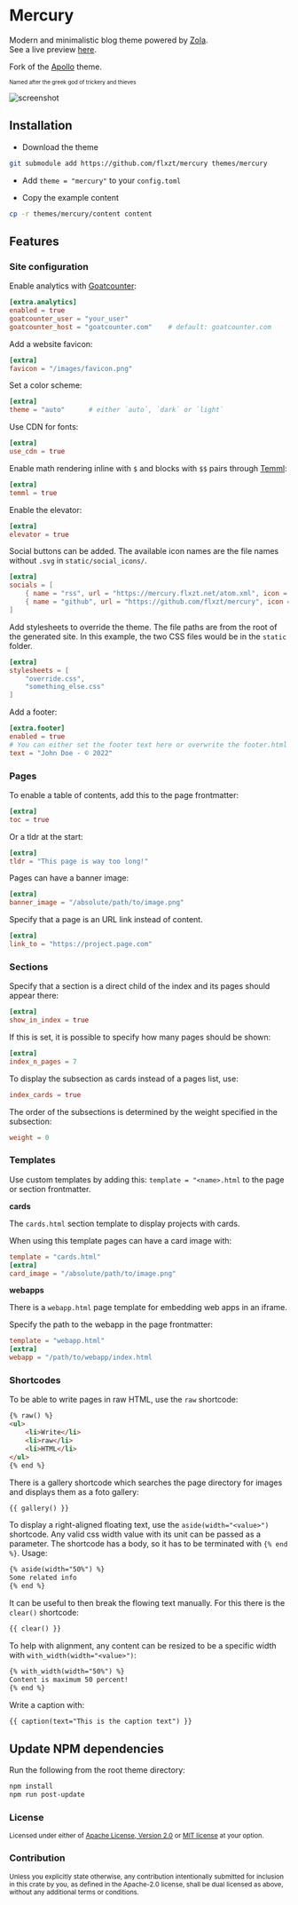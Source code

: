 # Mercury

Modern and minimalistic blog theme powered by [Zola](https://www.getzola.org/).  
See a live preview [here](https://mercury.flxzt.net).

Fork of the [Apollo](https://github.com/not-matthias/apollo) theme.

<sub><sup>Named after the greek god of trickery and thieves</sup></sub>

![screenshot](./screenshot.png)

## Installation

- Download the theme

```bash
git submodule add https://github.com/flxzt/mercury themes/mercury
```

- Add `theme = "mercury"` to your `config.toml`

- Copy the example content

```bash
cp -r themes/mercury/content content
```

## Features

### Site configuration

Enable analytics with [Goatcounter](https://www.goatcounter.com/):

```toml
[extra.analytics]
enabled = true
goatcounter_user = "your_user"
goatcounter_host = "goatcounter.com"    # default: goatcounter.com

```

Add a website favicon:

```toml
[extra]
favicon = "/images/favicon.png"
```

Set a color scheme:

```toml
[extra]
theme = "auto"      # either `auto`, `dark` or `light`
```

Use CDN for fonts:

```toml
[extra]
use_cdn = true
```

Enable math rendering inline with `$` and blocks with `$$` pairs through [Temml](https://temml.org/):

```toml
[extra]
temml = true
```

Enable the elevator:

```toml
[extra]
elevator = true
```

Social buttons can be added. The available icon names are the file names without `.svg` in `static/social_icons/`.

```toml
[extra]
socials = [
    { name = "rss", url = "https://mercury.flxzt.net/atom.xml", icon = "rss" },
    { name = "github", url = "https://github.com/flxzt/mercury", icon = "github" },
]
```

Add stylesheets to override the theme. The file paths are from the root of the generated site.
In this example, the two CSS files would be in the `static` folder.

```toml
[extra]
stylesheets = [
    "override.css",
    "something_else.css"
]
```

Add a footer:

```toml
[extra.footer]
enabled = true
# You can either set the footer text here or overwrite the footer.html template for custom html
text = "John Doe - © 2022"
```

### Pages

To enable a table of contents, add this to the page frontmatter:

```toml
[extra]
toc = true
```

Or a tldr at the start:

```toml
[extra]
tldr = "This page is way too long!"
```

Pages can have a banner image:

```toml
[extra]
banner_image = "/absolute/path/to/image.png"
```

Specify that a page is an URL link instead of content.

```toml
[extra]
link_to = "https://project.page.com"
```

### Sections

Specify that a section is a direct child of the index and its pages should appear there:

```toml
[extra]
show_in_index = true
```

If this is set, it is possible to specify how many pages should be shown:
```toml
[extra]
index_n_pages = 7
```

To display the subsection as cards instead of a pages list, use:
```toml
index_cards = true
```


The order of the subsections is determined by the weight specified in the subsection:
```toml
weight = 0
```

### Templates

Use custom templates by adding this: `template = "<name>.html` to the page or section frontmatter.

**cards**

The `cards.html` section template to display projects with cards.

When using this template pages can have a card image with:

```toml
template = "cards.html"
[extra]
card_image = "/absolute/path/to/image.png"
```

**webapps**

There is a `webapp.html` page template for embedding web apps in an iframe.

Specify the path to the webapp in the page frontmatter:

```toml
template = "webapp.html"
[extra]
webapp = "/path/to/webapp/index.html
```


### Shortcodes

To be able to write pages in raw HTML, use the `raw` shortcode:

```markdown
{% raw() %}
<ul>
    <li>Write</li>
    <li>raw</li>
    <li>HTML</li>
</ul>
{% end %}
```

There is a gallery shortcode which searches the page directory for images and displays them as a foto gallery:

```markdown
{{ gallery() }}
```

To display a right-aligned floating text, use the `aside(width="<value>")` shortcode. Any valid css width value with its
unit can be passed as a parameter.
The shortcode has a body, so it has to be terminated with `{% end %}`. Usage:

```markdown
{% aside(width="50%") %}
Some related info
{% end %}
```

It can be useful to then break the flowing text manually. For this there is the `clear()` shortcode:

```markdown
{{ clear() }}
```

To help with alignment, any content can be resized to be a specific width with `with_width(width="<value>")`:

```markdown
{% with_width(width="50%") %}
Content is maximum 50 percent!
{% end %}
```

Write a caption with:

```markdown
{{ caption(text="This is the caption text") }}
```

## Update NPM dependencies

Run the following from the root theme directory:

```bash
npm install
npm run post-update
```

### License

<sup>
Licensed under either of <a href="LICENSE-APACHE">Apache License, Version
2.0</a> or <a href="LICENSE-MIT">MIT license</a> at your option.
</sup>

### Contribution

<sub>
Unless you explicitly state otherwise, any contribution intentionally submitted
for inclusion in this crate by you, as defined in the Apache-2.0 license, shall
be dual licensed as above, without any additional terms or conditions.
</sub>
